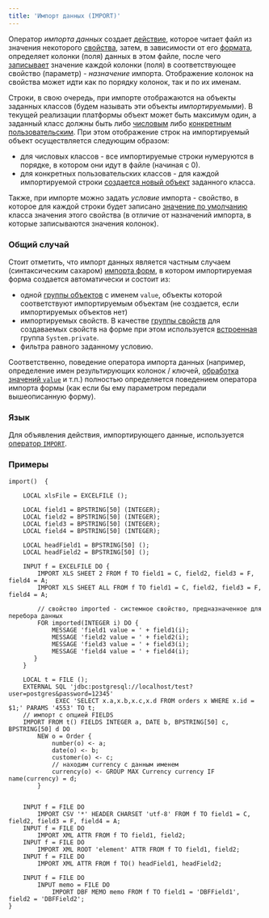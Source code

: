 ```yaml
---
title: 'Импорт данных (IMPORT)'
---
```


Оператор *импорта данных* создает [действие](Actions.md), которое читает файл из значения некоторого [свойства](Properties.md), затем, в зависимости от его [формата](Structured_view.md), определяет колонки (поля) данных в этом файле, после чего [записывает](Property_change_CHANGE.md) значение каждой колонки (поля) в соответствующее свойство (параметр) - *назначение* импорта. Отображение колонок на свойства может идти как по порядку колонок, так и по их именам.

Строки, в свою очередь, при импорте отображаются на объекты заданных классов (будем называть эти объекты *импортируемыми*). В текущей реализации платформы объект может быть максимум один, а заданный класс должны быть либо [числовым](Built-in_classes.md) либо [конкретным пользовательским](User_classes.md#abstract). При этом отображение строк на импортируемый объект осуществляется следующим образом:

-   для числовых классов - все импортируемые строки нумеруются в порядке, в котором они идут в файле (начиная с 0).
-   для конкретных пользовательских классов - для каждой импортируемой строки [создается новый объект](New_object_NEW.md) заданного класса.

Также, при импорте можно задать *условие* импорта - свойство, в которое для каждой строки будет записано [значение по умолчанию](Built-in_classes.md#defaultvalue) класса значения этого свойства (в отличие от назначений импорта, в которые записываются значения колонок).

### Общий случай

Стоит отметить, что импорт данных является частным случаем (синтаксическим сахаром) [импорта форм](In_a_structured_view_EXPORT_IMPORT.md#importForm), в котором импортируемая форма создается автоматически и состоит из:

-   одной [группы объектов](Form_structure.md) с именем `value`, объекты которой соответствуют импортируемым объектам (не создается, если импортируемых объектов нет)
-   импортируемых свойств. В качестве [группы свойств](Form_structure.md#propertygroup) для создаваемых свойств на форме при этом используется [встроенная](Groups_of_properties_and_actions.md#builtin) группа `System.private`.
-   фильтра равного заданному условию.

Соответственно, поведение оператора импорта данных (например, определение имен результирующих колонок / ключей, [обработка значений `value`](Structured_view.md#value) и т.п.) полностью определяется поведением оператора импорта формы (как если бы ему параметром передали вышеописанную форму).

### Язык

Для объявления действия, импортирующего данные, используется [оператор `IMPORT`](IMPORT_operator.md).

### Примеры


```lsf
import()  {

    LOCAL xlsFile = EXCELFILE ();

    LOCAL field1 = BPSTRING[50] (INTEGER);
    LOCAL field2 = BPSTRING[50] (INTEGER);
    LOCAL field3 = BPSTRING[50] (INTEGER);
    LOCAL field4 = BPSTRING[50] (INTEGER);

    LOCAL headField1 = BPSTRING[50] ();
    LOCAL headField2 = BPSTRING[50] ();

    INPUT f = EXCELFILE DO {
        IMPORT XLS SHEET 2 FROM f TO field1 = C, field2, field3 = F, field4 = A;
        IMPORT XLS SHEET ALL FROM f TO field1 = C, field2, field3 = F, field4 = A;

        // свойство imported - системное свойство, предназначенное для перебора данных
        FOR imported(INTEGER i) DO { 
            MESSAGE 'field1 value = ' + field1(i);
            MESSAGE 'field2 value = ' + field2(i);
            MESSAGE 'field3 value = ' + field3(i);
            MESSAGE 'field4 value = ' + field4(i);
       }
    }

    LOCAL t = FILE ();
    EXTERNAL SQL 'jdbc:postgresql://localhost/test?user=postgres&password=12345' 
             EXEC 'SELECT x.a,x.b,x.c,x.d FROM orders x WHERE x.id = $1;' PARAMS '4553' TO t;
    // импорт с опцией FIELDS
    IMPORT FROM t() FIELDS INTEGER a, DATE b, BPSTRING[50] c, BPSTRING[50] d DO        
        NEW o = Order {
            number(o) <- a;
            date(o) <- b;
            customer(o) <- c;
            // находим currency с данным именем
            currency(o) <- GROUP MAX Currency currency IF name(currency) = d; 
        }


    INPUT f = FILE DO
        IMPORT CSV '*' HEADER CHARSET 'utf-8' FROM f TO field1 = C, field2, field3 = F, field4 = A;
    INPUT f = FILE DO
        IMPORT XML ATTR FROM f TO field1, field2;
    INPUT f = FILE DO
        IMPORT XML ROOT 'element' ATTR FROM f TO field1, field2;
    INPUT f = FILE DO
        IMPORT XML ATTR FROM f TO() headField1, headField2;

    INPUT f = FILE DO
        INPUT memo = FILE DO
            IMPORT DBF MEMO memo FROM f TO field1 = 'DBFField1', field2 = 'DBFField2';
}
```
